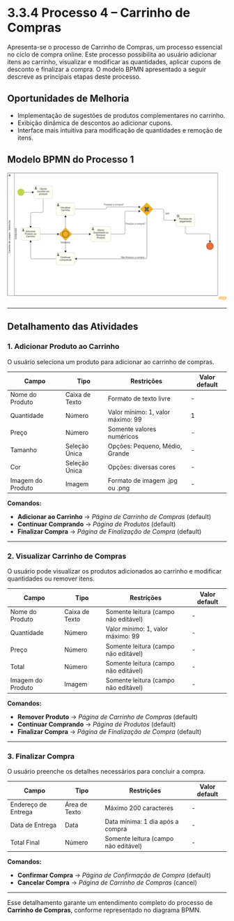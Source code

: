 # 3.3.4 Processo 4 – Carrinho de Compras

Apresenta-se o processo de Carrinho de Compras, um processo essencial no ciclo de compra online. Este processo possibilita ao usuário adicionar itens ao carrinho, visualizar e modificar as quantidades, aplicar cupons de desconto e finalizar a compra. O modelo BPMN apresentado a seguir descreve as principais etapas deste processo.

## Oportunidades de Melhoria
- Implementação de sugestões de produtos complementares no carrinho.
- Exibição dinâmica de descontos ao adicionar cupons.
- Interface mais intuitiva para modificação de quantidades e remoção de itens.

## Modelo BPMN do Processo 1
![Modelo BPMN do Processo 1](images/Modelagem-carrinho-de-compra-Diagrama.png "Modelo BPMN do Processo 4.")

---

## Detalhamento das Atividades

### 1. Adicionar Produto ao Carrinho
O usuário seleciona um produto para adicionar ao carrinho de compras.

| **Campo**          | **Tipo**         | **Restrições**                          | **Valor default** |
|--------------------|-----------------|------------------------------------------|------------------|
| Nome do Produto   | Caixa de Texto   | Formato de texto livre                   | -                |
| Quantidade        | Número           | Valor mínimo: 1, valor máximo: 99       | 1                |
| Preço             | Número           | Somente valores numéricos                | -                |
| Tamanho          | Seleção Única    | Opções: Pequeno, Médio, Grande         | -                |
| Cor              | Seleção Única    | Opções: diversas cores                  | -                |
| Imagem do Produto | Imagem           | Formato de imagem .jpg ou .png          | -                |


**Comandos:**  
- **Adicionar ao Carrinho** → *Página de Carrinho de Compras* (default)  
- **Continuar Comprando** → *Página de Produtos* (default)  
- **Finalizar Compra** → *Página de Finalização de Compra* (default)  

---

### 2. Visualizar Carrinho de Compras
O usuário pode visualizar os produtos adicionados ao carrinho e modificar quantidades ou remover itens.

| **Campo**          | **Tipo**       | **Restrições**                          | **Valor default** |
|--------------------|---------------|------------------------------------------|------------------|
| Nome do Produto   | Caixa de Texto | Somente leitura (campo não editável)    | -                |
| Quantidade        | Número         | Valor mínimo: 1, valor máximo: 99       | -                |
| Preço             | Número         | Somente leitura (campo não editável)    | -                |
| Total            | Número         | Somente leitura (campo não editável)    | -                |
| Imagem do Produto | Imagem         | Somente leitura (campo não editável)    | -                |

**Comandos:**  
- **Remover Produto** → *Página de Carrinho de Compras* (default)  
- **Continuar Comprando** → *Página de Produtos* (default)  
- **Finalizar Compra** → *Página de Finalização de Compra* (default)  

---

### 3. Finalizar Compra
O usuário preenche os detalhes necessários para concluir a compra.

| **Campo**           | **Tipo**        | **Restrições**                          | **Valor default** |
|---------------------|----------------|------------------------------------------|------------------|
| Endereço de Entrega | Área de Texto  | Máximo 200 caracteres                   | -                |
| Data de Entrega    | Data           | Data mínima: 1 dia após a compra        | -                |
| Total Final       | Número         | Somente leitura (campo não editável)    | -                |

**Comandos:**  
- **Confirmar Compra** → *Página de Confirmação de Compra* (default)  
- **Cancelar Compra** → *Página de Carrinho de Compras* (cancel)  

---

Esse detalhamento garante um entendimento completo do processo de **Carrinho de Compras**, conforme representado no diagrama BPMN.
